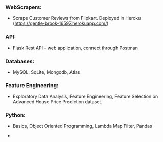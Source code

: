 
### WebScrapers:
- Scrape Customer Reviews from Flipkart. Deployed in Heroku (https://gentle-brook-16597.herokuapp.com/)

### API:
- Flask Rest API -  web application, connect through Postman

### Databases:
- MySQL, SqLite, Mongodb, Atlas


### Feature Engineering:
- Exploratory Data Analysis, Feature Engineering, Feature Selection on Advanced House Price Prediction dataset.

### Python:
- Basics, Object Oriented Programming, Lambda Map Filter, Pandas






- 



